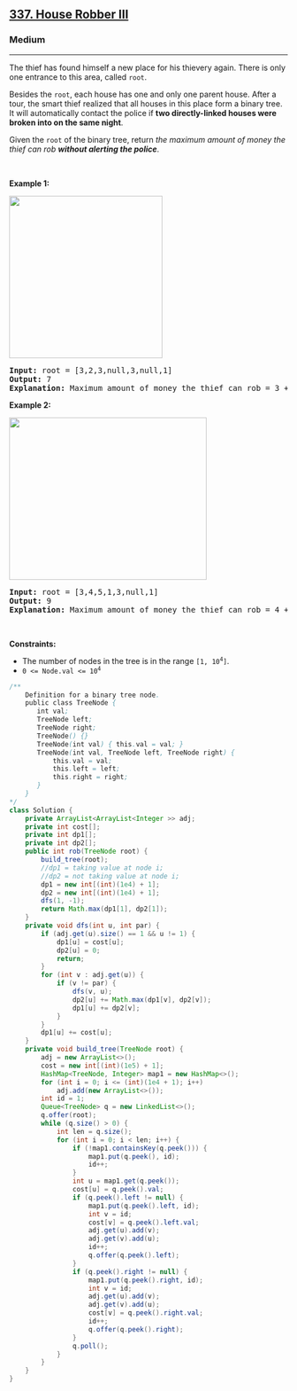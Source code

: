 <h2><a href="https://leetcode.com/problems/house-robber-iii">337. House Robber III</a></h2><h3>Medium</h3><hr><p>The thief has found himself a new place for his thievery again. There is only one entrance to this area, called <code>root</code>.</p>

<p>Besides the <code>root</code>, each house has one and only one parent house. After a tour, the smart thief realized that all houses in this place form a binary tree. It will automatically contact the police if <strong>two directly-linked houses were broken into on the same night</strong>.</p>

<p>Given the <code>root</code> of the binary tree, return <em>the maximum amount of money the thief can rob <strong>without alerting the police</strong></em>.</p>

<p>&nbsp;</p>
<p><strong class="example">Example 1:</strong></p>
<img alt="" src="https://assets.leetcode.com/uploads/2021/03/10/rob1-tree.jpg" style="width: 277px; height: 293px;" />
<pre>
<strong>Input:</strong> root = [3,2,3,null,3,null,1]
<strong>Output:</strong> 7
<strong>Explanation:</strong> Maximum amount of money the thief can rob = 3 + 3 + 1 = 7.
</pre>

<p><strong class="example">Example 2:</strong></p>
<img alt="" src="https://assets.leetcode.com/uploads/2021/03/10/rob2-tree.jpg" style="width: 357px; height: 293px;" />
<pre>
<strong>Input:</strong> root = [3,4,5,1,3,null,1]
<strong>Output:</strong> 9
<strong>Explanation:</strong> Maximum amount of money the thief can rob = 4 + 5 = 9.
</pre>

<p>&nbsp;</p>
<p><strong>Constraints:</strong></p>

<ul>
	<li>The number of nodes in the tree is in the range <code>[1, 10<sup>4</sup>]</code>.</li>
	<li><code>0 &lt;= Node.val &lt;= 10<sup>4</sup></code></li>
</ul>

```java
/**
    Definition for a binary tree node.
    public class TreeNode {
       int val;
       TreeNode left;
       TreeNode right;
       TreeNode() {}
       TreeNode(int val) { this.val = val; }
       TreeNode(int val, TreeNode left, TreeNode right) {
           this.val = val;
           this.left = left;
           this.right = right;
       }
    }
*/
class Solution {
    private ArrayList<ArrayList<Integer >> adj;
    private int cost[];
    private int dp1[];
    private int dp2[];
    public int rob(TreeNode root) {
        build_tree(root);
        //dp1 = taking value at node i;
        //dp2 = not taking value at node i;
        dp1 = new int[(int)(1e4) + 1];
        dp2 = new int[(int)(1e4) + 1];
        dfs(1, -1);
        return Math.max(dp1[1], dp2[1]);
    }
    private void dfs(int u, int par) {
        if (adj.get(u).size() == 1 && u != 1) {
            dp1[u] = cost[u];
            dp2[u] = 0;
            return;
        }
        for (int v : adj.get(u)) {
            if (v != par) {
                dfs(v, u);
                dp2[u] += Math.max(dp1[v], dp2[v]);
                dp1[u] += dp2[v];
            }
        }
        dp1[u] += cost[u];
    }
    private void build_tree(TreeNode root) {
        adj = new ArrayList<>();
        cost = new int[(int)(1e5) + 1];
        HashMap<TreeNode, Integer> map1 = new HashMap<>();
        for (int i = 0; i <= (int)(1e4 + 1); i++)
            adj.add(new ArrayList<>());
        int id = 1;
        Queue<TreeNode> q = new LinkedList<>();
        q.offer(root);
        while (q.size() > 0) {
            int len = q.size();
            for (int i = 0; i < len; i++) {
                if (!map1.containsKey(q.peek())) {
                    map1.put(q.peek(), id);
                    id++;
                }
                int u = map1.get(q.peek());
                cost[u] = q.peek().val;
                if (q.peek().left != null) {
                    map1.put(q.peek().left, id);
                    int v = id;
                    cost[v] = q.peek().left.val;
                    adj.get(u).add(v);
                    adj.get(v).add(u);
                    id++;
                    q.offer(q.peek().left);
                }
                if (q.peek().right != null) {
                    map1.put(q.peek().right, id);
                    int v = id;
                    adj.get(u).add(v);
                    adj.get(v).add(u);
                    cost[v] = q.peek().right.val;
                    id++;
                    q.offer(q.peek().right);
                }
                q.poll();
            }
        }
    }
}
```
